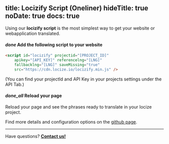 title: Locizify Script (Oneliner)
hideTitle: true
noDate: true
docs: true
---

Using our **locizify script** is the most simplest way to get your website or webapplication translated.

<h4 class="headline"><i class="material-icons" translated>done</i> Add the following script to your website</h4>


```html
<script id="locizify" projectid="[PROJECT_ID]"
    apikey="[API_KEY]" referencelng="[LNG]"
    fallbacklng="[LNG]" saveMissing="true"
    src="https://cdn.locize.io/locizify.min.js" />
```

(You can find your projectId and API Key in your projects settings under the API Tab.)

<h4 class="headline extra-margin"><i class="material-icons" translated>done_all</i> Reload your page</h4>

Reload your page and see the phrases ready to translate in your locize project.

Find more details and configuration options on the [github page](https://github.com/locize/locizify).


<div class="contact">
<hr />
<p class="callout extra-margin">Have questions? <strong><a href="mailto:support@locize.com">Contact us!</a></strong></p>
</div>

